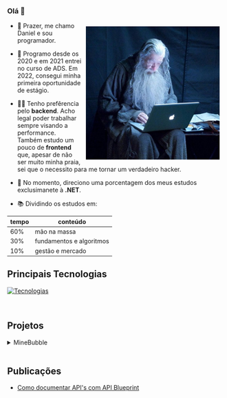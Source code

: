 ### Olá 👋

<img style="margin: 10px;" align="right" height="310" src="./assets/gandalf.jpeg" alt="gandalf">

- 🤟 Prazer, me chamo Daniel e sou programador.

- 🌱 Programo desde os 2020 e em 2021 entrei no curso de ADS. Em 2022, consegui minha primeira oportunidade de estágio.

- 👨‍💻 Tenho prefêrencia pelo **backend**. Acho legal poder trabalhar sempre visando a performance. Também estudo um pouco de **frontend** que, apesar de não ser muito minha praia, sei que o necessito para me tornar um verdadeiro hacker.

- 🔭 No momento, direciono uma porcentagem dos meus estudos exclusimanete à **.NET**.
  
- 📚 Dividindo os estudos em:

<div align="left">
  
  | tempo   | conteúdo                          
  | ---     |  ----                             
  | 60%     | mão na massa        
  | 30%     | fundamentos e algoritmos
  | 10%     | gestão e mercado
  
</div>

<!--
<div align="center">
&bull; <a href="https://linkedin.com/in/danielmeloaguilar">linkedin</a>
</div>
-->

## Principais Tecnologias
  
[![Tecnologias](https://skillicons.dev/icons?i=cs,dotnet,go,linux,postgres,vue)](https://skillicons.dev)

<!--
<details>
    <summary>outras tecnologias</summary>
  
- Linguages
  - C/C++
  - SQL
  - Shell Script
  - (HTML e CSS)

- Banco de Dados
  - MySql
  - MongoDB
  - SQLServer

- Frameworks
  - ASP.NET

- Plataformas e Ferramentas
  - Windows
  - VSCode
  - Rally
    
</details>
-->

<br>

## Projetos
<details>
  <summary> MineBubble </summary>

  <img align="center" src="https://avatars.githubusercontent.com/u/151691658?s=200&v=4" />

  - [MineBubble](https://github.com/MineBubble) é uma organização criada para manter projetos e desafios técnicos. Uso-os como objeto de estudos pois, com eles, consigo aprender e aplicar conhecimentos em um ambiente mais próximo do real. 

</details>

<br>

## Publicações

- [Como documentar API's com API Blueprint](https://www.tabnews.com.br/melar/como-documentar-apis-com-api-blueprint)
